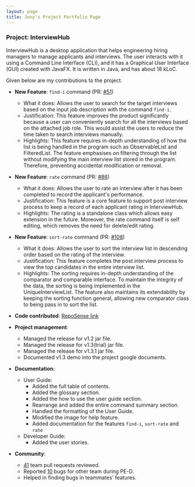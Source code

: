 ```yaml
---
layout: page
title: Jony's Project Portfolio Page
---
```


### Project: InterviewHub

InterviewHub is a desktop application that helps engineering hiring managers to manage applicants and interviews. The user interacts with it using a Command Line Interface (CLI), and it has a Graphical User Interface (GUI) created with JavaFX. It is written in Java, and has about 18 kLoC.

Given below are my contributions to the project.

* **New Feature**: `find-i` command (PR: [#51](https://github.com/AY2324S1-CS2103T-T11-2/tp/pull/51))
  * What it does: Allows the user to search for the target interviews based on the input job description with the command `find-i`.
  * Justification: This feature improves the product significantly because a user can conveniently search for all the interviews based on the attached job role. This would assist the users to reduce the time taken to search interviews manually.
  * Highlights: This feature requires in-depth understanding of how the list is being handled in the program such as ObservableList and FilteredList. The feature emphasises on filtering through the list without modifying the main interview list stored in the program. Therefore, preventing accidental modification or removal.
  
* **New Feature**: `rate` command (PR: [#86](https://github.com/AY2324S1-CS2103T-T11-2/tp/pull/86))
  * What it does: Allows the user to rate an interview after it has been completed to record the applicant's performance.
  * Justification: This feature is a core feature to support post interview process to keep a record of each applicant rating in InterviewHub.
  * Highlights: The rating is a standalone class which allows easy extension in the future. Moreover, the rate command itself is self editing, which removes the need for delete/edit rating.

* **New Feature**: `sort-rate` command (PR: [#108](https://github.com/AY2324S1-CS2103T-T11-2/tp/pull/108))
  * What it does: Allows the user to sort the interview list in descending order based on the rating of the interview.
  * Justification: This feature completes the post interview process to view the top candidates in the entire interview list.
  * Highlights: The sorting requires in-depth understanding of the comparator and comparable interface. To maintain the integrity of the data, the sorting is being implemented in the UniqueInterviewList. The feature also maintains its extendability by keeping the sorting function general, allowing new comparator class to being pass in to sort the list.

* **Code contributed**: [RepoSense link](https://nus-cs2103-ay2324s1.github.io/tp-dashboard/?search=jonyxzx&breakdown=true)

* **Project management**:
  * Managed the release for v1.2 jar file.
  * Managed the release for v1.3(trial) jar file.
  * Managed the release for v1.3.1 jar file.
  * Documented v1.3 demo into the project google documents.

* **Documentation**:
  * User Guide:
    * Added the full table of contents.
    * Added the glossary section.
    * Added the how to use the user guide section.
    * Rearrange and added the entire command summary section.
    * Handled the formatting of the User Guide.
    * Modified the image for help feature.
    * Added documentation for the features `find-i`, `sort-rate` and `rate`
  * Developer Guide:
    * Added the user stories.

* **Community**:
  * [41](https://github.com/AY2324S1-CS2103T-T11-2/tp/pulls?q=is%3Apr+is%3Aclosed+reviewed-by%3A%40me) team pull requests reviewed.
  * Reported [10](https://github.com/Jonyxzx/ped/issues) bugs for other team during PE-D.
  * Helped in finding bugs in teammates' features.
